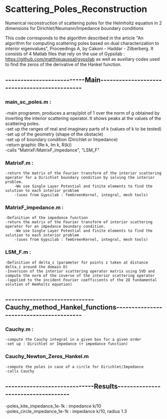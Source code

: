 # Scattering_Poles_Reconstruction
Numerical reconstruction of scattering poles for the Helmholtz equation in 2 dimensions for Dirichlet/Neumann/Impedance boundary conditions

This code corresponds to the algorithm described in the article "An algorithm for computing scattering poles based on dual characterization to interior eigenvalues", Proceedings A, by Cakoni - Haddar - Zilberberg. 
It consists of 4 Matlab files that rely on the use of Gypsilab : https://github.com/matthieuaussal/gypsilab
as well as auxiliary codes used to find the zeros of the derivative of the Hankel function. 

## --------------------------Main---------------------------------------------   
### main_sc_poles.m :   
-main programm, produces a array/plot of 1 over the norm of g obtained by inverting the interior scattering operator. It shows peaks at the values of the scattering poles.  
-set up the ranges of real and imaginary parts of k (values of k to be tested)  
	-set up of the geometry (shape of the obstacle)  
	-set up of boundary condition (Dirichlet or Impedance)  
	-return graphic (Re k, Im k, R(k))  
	-calls "MatrixF/MatrixF_impedance", "LSM_F"  
  
### MatrixF.m :  
	-return the matrix of the Fourier transform of the interior scattering operator for a Dirichlet boundary condition by solving the interior problem.  
        -We use Single Layer Potential and finite elements to find the solution to each interior problem   
        -(uses from Gypsilab : femGreenKernel, integral, mesh tools)  
  
### MatrixF_impedance.m :  
	-Definition of the impedance function  
	-return the matrix of the Fourier transform of interior scattering operator for an impedance boundary condition.  
        -We use Single Layer Potential and finite elements to find the solution to each interior problem   
        -(uses from Gypsilab : femGreenKernel, integral, mesh tools)  
  
### LSM_F.m :
	-Definition of delta_z (parameter for points z taken at distance delta_z around the domain D)  
	-Inversion of the interior scattering operator matrix using SVD and compute the norm of the inverse of the interior scattering operator
	-(applied to the incident Fourier coefficients of the 2D fundamental solution of Hemholtz equation)
  
## -----------------------------Cauchy_method_Hankel_functions----------------------------------------    
### Cauchy.m :   
	-compute the Cauchy integral in a given box for a given order  
	-set up : Dirichlet or Impedance (+ impedance function)  
### Cauchy_Newton_Zeros_Hankel.m    
	-compute the poles in case of a circle for Dirichlet/Impedance  
	-calls Cauchy  
## -----------------------------Results-----------------------------------   
-poles_kite_impedance_1e-1k : impedance k/10  
-poles_circle_impedance_1e-1k : impedance k/10, radius 1.3  

